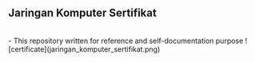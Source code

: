 ## Jaringan Komputer Sertifikat

<br>
- This repository written for reference and self-documentation purpose
![certificate](jaringan_komputer_sertifikat.png)
